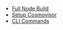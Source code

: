 - [Full Node Build](<Full Node Build 8b652f96.md>)
- [Setup Cosmovisor](<Setup Cosmovisor 829f6588.md>)
- [CLI Commands](<CLI Commands 826b72b3.md>)
